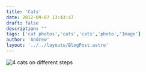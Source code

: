 ```yaml
---
title: 'Cats'
date: 2012-09-07 13:43:47
draft: false
description: ""
tags: ['cat photos','cats','cats','photo','Image']
author: 'Andrew'
layout: '../../layouts/BlogPost.astro'
---
```


![](/shared/2012/09/309139_376595592414489_1389603266_n.jpg "4 cats on different steps")
